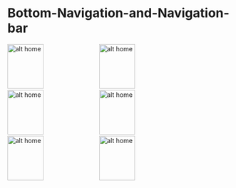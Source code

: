 # Bottom-Navigation-and-Navigation-bar

<img src="https://user-images.githubusercontent.com/68494371/211166500-35666c5a-75b2-46dc-936c-3ef4c7fd1007.png" alt="alt home" style="width:40%;height:100">

<img src="https://user-images.githubusercontent.com/68494371/68494371/211166501-d0762a3e-22f2-40e3-a463-5127b8c0c803.png" alt="alt home" style="width:40%;height:100">

<img src="https://user-images.githubusercontent.com/68494371/211166503-49dde08d-51e6-49ae-ace8-515864551cd0.png" alt="alt home" style="width:40%;height:100">

<img src="https://user-images.githubusercontent.com/68494371/211166516-85406d6b-3bfe-4090-9011-66c12e31c9ec" alt="alt home" style="width:40%;height:100">

<img src="https://user-images.githubusercontent.com/211166519-f04481d1-6c10-4d32-b8f9-3a491173b16d.png" alt="alt home" style="width:40%;height:100">

<img src="https://user-images.githubusercontent.com/68494371/211166588-611c88fb-bc07-49c2-a0b3-5315242bdfd2.png" alt="alt home" style="width:40%;height:100">


<!-- ![Screenshot_20230108_005452](https://user-images.githubusercontent.com/68494371/211166500-35666c5a-75b2-46dc-936c-3ef4c7fd1007.png)


![Screenshot_20230108_005437](https://user-images.githubusercontent.com/68494371/211166501-d0762a3e-22f2-40e3-a463-5127b8c0c803.png)


![Screenshot_20230108_005420](https://user-images.githubusercontent.com/68494371/211166503-49dde08d-51e6-49ae-ace8-515864551cd0.png)


![Screenshot_20230108_005400](https://user-images.githubusercontent.com/68494371/211166516-85406d6b-3bfe-4090-9011-66c12e31c9ec.png)


![Screenshot_20230108_005517](https://user-images.githubusercontent.com/68494371/211166519-f04481d1-6c10-4d32-b8f9-3a491173b16d.png)


![Screenshot_20230108_010447](https://user-images.githubusercontent.com/68494371/211166588-611c88fb-bc07-49c2-a0b3-5315242bdfd2.png) -->
